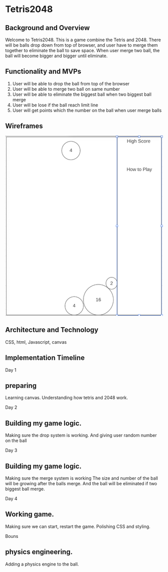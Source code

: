 # Tetris2048

## Background and Overview 

Welcome to Tetris2048. This is a game combine the Tetris and 2048. There will be balls drop down from top of browser, and user have to merge them together to eliminate the ball to save space. When user merge two ball, the ball will become bigger and bigger until eliminate.

## Functionality and MVPs 

1. User will be able to drop the ball from top of the browser
1. User will be able to merge two ball on same number 
1. User will be able to eliminate the biggest ball when two biggest ball merge
1. User will be lose if the ball reach limit line
1. User will get points which the number on the ball when user merge balls

## Wireframes 

![alt text](https://github.com/pockyhao518/First_JS_Game/blob/main/src/images/Screen%20Shot%202021-02-08%20at%202.20.22%20AM.png)

## Architecture and Technology 

CSS, html, Javascript, canvas

## Implementation Timeline 

Day 1
## preparing
Learning canvas. Understanding how tetris and 2048 work.

Day 2
## Building my game logic.
Making sure the drop system is working.
And giving user random number on the ball

Day 3
## Building my game logic.
Making sure the merge system is working
The size and number of the ball will be growing after the balls merge.
And the ball will be eliminated if two biggest ball merge.

Day 4
## Working game.
Making sure we can start, restart the game.
Polishing CSS and styling.

Bouns
## physics engineering.
Adding a physics engine to the ball.
